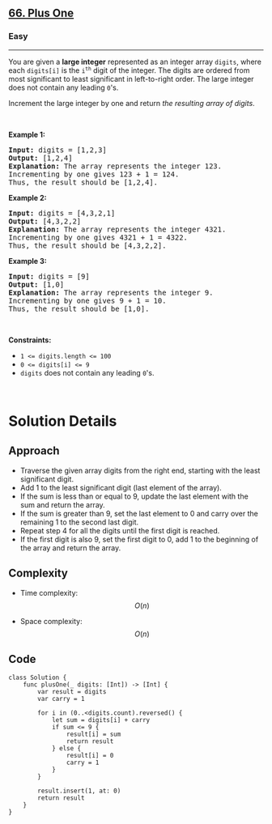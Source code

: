 <h2><a href="https://leetcode.com/problems/plus-one/">66. Plus One</a></h2><h3>Easy</h3><hr><div><p>You are given a <strong>large integer</strong> represented as an integer array <code>digits</code>, where each <code>digits[i]</code> is the <code>i<sup>th</sup></code> digit of the integer. The digits are ordered from most significant to least significant in left-to-right order. The large integer does not contain any leading <code>0</code>'s.</p>

<p>Increment the large integer by one and return <em>the resulting array of digits</em>.</p>

<p>&nbsp;</p>
<p><strong class="example">Example 1:</strong></p>

<pre><strong>Input:</strong> digits = [1,2,3]
<strong>Output:</strong> [1,2,4]
<strong>Explanation:</strong> The array represents the integer 123.
Incrementing by one gives 123 + 1 = 124.
Thus, the result should be [1,2,4].
</pre>

<p><strong class="example">Example 2:</strong></p>

<pre><strong>Input:</strong> digits = [4,3,2,1]
<strong>Output:</strong> [4,3,2,2]
<strong>Explanation:</strong> The array represents the integer 4321.
Incrementing by one gives 4321 + 1 = 4322.
Thus, the result should be [4,3,2,2].
</pre>

<p><strong class="example">Example 3:</strong></p>

<pre><strong>Input:</strong> digits = [9]
<strong>Output:</strong> [1,0]
<strong>Explanation:</strong> The array represents the integer 9.
Incrementing by one gives 9 + 1 = 10.
Thus, the result should be [1,0].
</pre>

<p>&nbsp;</p>
<p><strong>Constraints:</strong></p>

<ul>
	<li><code>1 &lt;= digits.length &lt;= 100</code></li>
	<li><code>0 &lt;= digits[i] &lt;= 9</code></li>
	<li><code>digits</code> does not contain any leading <code>0</code>'s.</li>
</ul>
</div>
</br>

# Solution Details

## Approach
- Traverse the given array digits from the right end, starting with the least significant digit.
- Add 1 to the least significant digit (last element of the array).
- If the sum is less than or equal to 9, update the last element with the sum and return the array.
- If the sum is greater than 9, set the last element to 0 and carry over the remaining 1 to the second last digit.
- Repeat step 4 for all the digits until the first digit is reached.
- If the first digit is also 9, set the first digit to 0, add 1 to the beginning of the array and return the array.

## Complexity
- Time complexity:
$$O(n)$$

- Space complexity:
$$O(n)$$

## Code
```
class Solution {
    func plusOne(_ digits: [Int]) -> [Int] {
        var result = digits
        var carry = 1
        
        for i in (0..<digits.count).reversed() {
            let sum = digits[i] + carry
            if sum <= 9 {
                result[i] = sum
                return result
            } else {
                result[i] = 0
                carry = 1
            }
        }
        
        result.insert(1, at: 0)
        return result
    }
}
```
